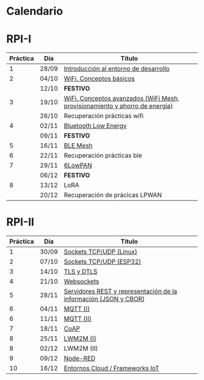 # Calendario

# RPI-I

| Práctica | Día | Título                                                   |
|----------|-----|----------------------------------------------------------|
| 1        |28/09|[Introducción al entorno de desarrollo](RPI-I/P1/index.md)|
| 2        |04/10|[WiFi. Conceptos básicos](RPI-I/P2/index.md)              |
|          |12/10|**FESTIVO**                                               |
| 3        |19/10|[WiFi. Conceptos avanzados (WiFi Mesh, provisionamiento y ahorro de energía)](RPI-I/P3/index.md) |
|          |26/10|Recuperación prácticas wifi                               |
| 4        |02/11|[Bluetooth Low Energy](RPI-I/P4/index.md)                 |
|          |09/11| **FESTIVO**                                              |
| 5        |16/11|[BLE Mesh](RPI-I/P5/index.md)                             |
| 6        |22/11|Recuperación prácticas ble                                |
| 7        |29/11|[6LowPAN](RPI-I/P6/index.md)                              |
|          |06/12| **FESTIVO**                                              |
| 8        |13/12|LoRA                                                      |
|          |20/12|Recuperación de prácicas LPWAN                            |

# RPI-II

| Práctica | Día | Título                                       |
|----------|-----|----------------------------------------------|
| 1        |30/09|[Sockets TCP/UDP (Linux)](RPI-II/P1/index.md) |
| 2        |07/10|[Sockets TCP/UDP (ESP32)](RPI-II/P2/index.md) |
| 3        |14/10|[TLS y DTLS](RPI-II/P3/index.md)              |
| 4        |21/10|[Websockets](RPI-II/P4/index.md)              |
| 5        |28/11|[Servidores REST y representación de la información (JSON y CBOR)](RPI-II/P5/index.md)       |
| 6        |04/11|[MQTT (I)](RPI-II/P6/index.md)                |
| 6        |11/11|[MQTT (II)](RPI-II/P6-II/index.md)            |
| 7        |18/11|[CoAP](RPI-II/P7/index.md)                    |
| 8        |25/11|[LWM2M (I)](RPI-II/P8/index.md)               |
| 8        |02/12|LWM2M (II)                                    |
| 9        |09/12|[Node-RED](RPI-II/P9/index.md)                |
| 10       |16/12|[Entornos Cloud / Frameworks IoT](RPI-II/P10/index.md) |
